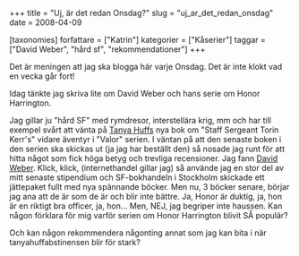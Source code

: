 +++
title = "Uj, är det redan Onsdag?"
slug = "uj_ar_det_redan_onsdag"
date = 2008-04-09

[taxonomies]
forfattare = ["Katrin"]
kategorier = ["Kåserier"]
taggar = ["David Weber", "hård sf", "rekommendationer"]
+++

Det är meningen att jag ska blogga här varje Onsdag. Det är inte klokt vad en vecka går fort!

Idag tänkte jag skriva lite om David Weber och hans serie om Honor Harrington.

Jag gillar ju "hård SF" med rymdresor, interstellära krig, mm och har till exempel svårt att vänta på <a href="http://www.fantasticfiction.co.uk/h/tanya-huff/">Tanya Huffs</a> nya bok om "Staff Sergeant Torin Kerr's" vidare äventyr i "Valor" serien. I väntan på att den senaste boken i den serien ska skickas ut (ja jag har beställt den) så nosade jag runt för att hitta något som fick höga betyg och trevliga recensioner. Jag  fann <a href="http://http://en.wikipedia.org/wiki/David_Weber">David Weber</a>. Klick, klick, (internethandel gillar jag) så använde jag en stor del av mitt senaste stipendium och SF-bokhandeln i Stockholm skickade ett jättepaket fullt med nya spännande böcker. Men nu, 3 böcker senare, börjar jag ana att de är som de är och blir inte bättre.  Ja, Honor är duktig, ja, hon är en riktigt bra officer, ja, hon... Men, NEJ, jag begriper inte haussen. Kan någon förklara för mig varför serien om Honor Harrington blivit SÅ populär?

Och kan någon rekommendera någonting annat som jag kan bita i när tanyahuffabstinensen blir för stark?
